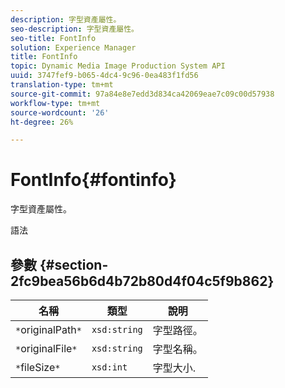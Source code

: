 ```yaml
---
description: 字型資產屬性。
seo-description: 字型資產屬性。
seo-title: FontInfo
solution: Experience Manager
title: FontInfo
topic: Dynamic Media Image Production System API
uuid: 3747fef9-b065-4dc4-9c96-0ea483f1fd56
translation-type: tm+mt
source-git-commit: 97a84e8e7edd3d834ca42069eae7c09c00d57938
workflow-type: tm+mt
source-wordcount: '26'
ht-degree: 26%

---
```



# FontInfo{#fontinfo}

字型資產屬性。

語法

## 參數 {#section-2fc9bea56b6d4b72b80d4f04c5f9b862}

| 名稱 | 類型 | 說明 |
|---|---|---|
| `*`originalPath`*` | `xsd:string` | 字型路徑。 |
| `*`originalFile`*` | `xsd:string` | 字型名稱。 |
| `*`fileSize`*` | `xsd:int` | 字型大小. |

